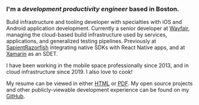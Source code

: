 ### I'm a _development productivity engineer_ based in Boston.

Build infrastructure and tooling developer with specialties with iOS and Android application development. Currently a senior developer at [Wayfair](https://www.wayfair.com/), managing the cloud-based build infrastructure used by services, applications, and generalized testing pipelines. Previously at [SapientRazorfish](https://www.sapientrazorfish.com/) integrating native SDKs with React Native apps, and at [Xamarin](https://www.xamarin.com/) as an SDET.

I have been working in the mobile space professionally since 2013, and in cloud infrastructure since 2019. I also love to cook!

My resume can be viewed in either [HTML](/resume) or [PDF](/files/resume.pdf). My open source projects and other publicly-viewable development experience can be found on my [GitHub](https://github.com/aaronsky).
